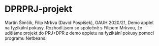 # DPRPRJ-projekt
 Martin Šimčík, Filip Mrkva (David Pospíšek), OAUH 2020/21,
 Demo applet na fyzikální pokusy.
 Rozhodl jsem se společně s Filipem Mrkvou, že uděláme projekt do PRJ+DPR z demo appletu na fyzikální pokusy pomocí programu Netbeans.
